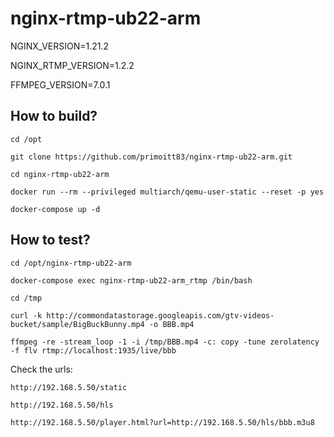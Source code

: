 # nginx-rtmp-ub22-arm

NGINX_VERSION=1.21.2

NGINX_RTMP_VERSION=1.2.2

FFMPEG_VERSION=7.0.1

## How to build?

````
cd /opt

git clone https://github.com/primoitt83/nginx-rtmp-ub22-arm.git

cd nginx-rtmp-ub22-arm

docker run --rm --privileged multiarch/qemu-user-static --reset -p yes

docker-compose up -d
````

## How to test?

````
cd /opt/nginx-rtmp-ub22-arm

docker-compose exec nginx-rtmp-ub22-arm_rtmp /bin/bash

cd /tmp

curl -k http://commondatastorage.googleapis.com/gtv-videos-bucket/sample/BigBuckBunny.mp4 -o BBB.mp4

ffmpeg -re -stream_loop -1 -i /tmp/BBB.mp4 -c: copy -tune zerolatency  -f flv rtmp://localhost:1935/live/bbb
````

Check the urls:
````
http://192.168.5.50/static

http://192.168.5.50/hls

http://192.168.5.50/player.html?url=http://192.168.5.50/hls/bbb.m3u8

````